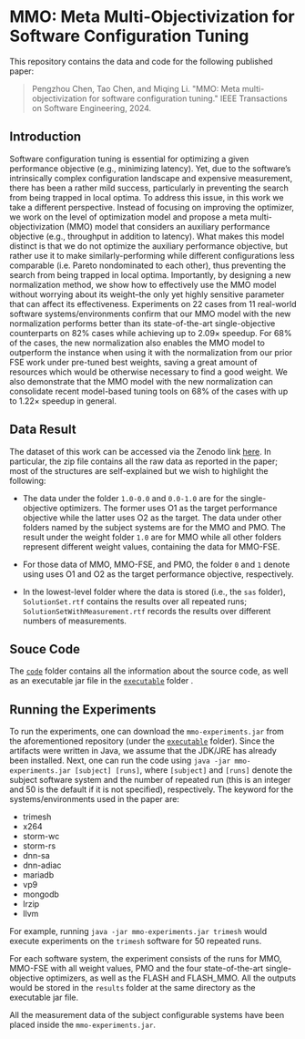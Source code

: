 # MMO: Meta Multi-Objectivization for Software Configuration Tuning

This repository contains the data and code for the following published paper:

> Pengzhou Chen, Tao Chen, and Miqing Li. "MMO: Meta multi-objectivization for software configuration tuning." IEEE Transactions on Software Engineering, 2024.

## Introduction

Software configuration tuning is essential for optimizing a given performance objective (e.g., minimizing latency). Yet, due to the software’s intrinsically complex configuration landscape and expensive measurement, there has been a rather mild success, particularly in preventing the search from being trapped in local optima. To address this issue, in this work we take a different perspective. Instead of focusing on improving the optimizer, we work on the level of optimization model and propose a meta multi-objectivization (MMO) model that considers an auxiliary performance objective (e.g., throughput in addition to latency). What makes this model distinct is that we do not optimize the auxiliary performance objective, but rather use it to make similarly-performing while different configurations less comparable (i.e. Pareto nondominated to each other), thus preventing the search from being trapped in local optima. Importantly, by designing a new normalization method, we show how to effectively use the MMO model without worrying about its weight–the only yet highly sensitive parameter that can affect its effectiveness. Experiments on 22 cases from 11 real-world software systems/environments confirm that our MMO model with the new normalization performs better than its state-of-the-art single-objective counterparts on 82% cases while achieving up to 2.09× speedup. For 68% of the cases, the new normalization also enables the MMO model to outperform the instance when using it with the normalization from our prior FSE work under pre-tuned best weights, saving a great amount of resources which would be otherwise necessary to find a good weight. We also demonstrate that the MMO model with the new normalization can consolidate recent model-based tuning tools on 68% of the cases with up to 1.22× speedup in general.


## Data Result

The dataset of this work can be accessed via the Zenodo link [here](https://doi.org/10.5281/zenodo.5668778). In particular, the zip file contains all the raw data as reported in the paper; most of the structures are self-explained but we wish to highlight the following:

* The data under the folder `1.0-0.0` and `0.0-1.0` are for the single-objective optimizers. The former uses O1 as the target performance objective while the latter uses O2 as the target. The data under other folders named by the subject systems are for the MMO and PMO. The result under the weight folder `1.0` are for MMO while all other folders represent different weight values, containing the data for MMO-FSE.

* For those data of MMO, MMO-FSE, and PMO, the folder `0` and `1` denote using uses O1 and O2 as the target performance objective, respectively.

* In the lowest-level folder where the data is stored (i.e., the `sas` folder), `SolutionSet.rtf` contains the results over all repeated runs; `SolutionSetWithMeasurement.rtf` records the results over different numbers of measurements.

## Souce Code

The [`code`](https://github.com/ideas-labo/mmo/tree/main/code) folder contains all the information about the source code, as well as an executable jar file in the [`executable`](https://github.com/ideas-labo/mmo/tree/main/executable) folder .


## Running the Experiments

To run the experiments, one can download the `mmo-experiments.jar` from the aforementioned repository (under the [`executable`](https://github.com/ideas-labo/mmo/tree/main/executable) folder). Since the artifacts were written in Java, we assume that the JDK/JRE has already been installed. Next, one can run the code using `java -jar mmo-experiments.jar [subject] [runs]`, where `[subject]` and `[runs]` denote the subject software system and the number of repeated run (this is an integer and 50 is the default if it is not specified), respectively. The keyword for the systems/environments used in the paper are: 

* trimesh 
* x264
* storm-wc
* storm-rs
* dnn-sa
* dnn-adiac
* mariadb
* vp9
* mongodb
* lrzip
* llvm 

For example, running `java -jar mmo-experiments.jar trimesh` would execute experiments on the `trimesh` software for 50 repeated runs.

For each software system, the experiment consists of the runs for MMO, MMO-FSE with all weight values, PMO and the four state-of-the-art single-objective optimizers, as well as the FLASH and FLASH_MMO. All the outputs would be stored in the `results` folder at the same directory as the executable jar file.

All the measurement data of the subject configurable systems have been placed inside the `mmo-experiments.jar`.


